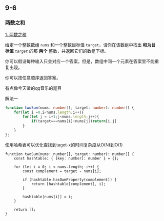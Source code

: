 ## 9-6

### 两数之和

[1. 两数之和](https://leetcode.cn/problems/two-sum/)

给定一个整数数组 `nums` 和一个整数目标值 `target`，请你在该数组中找出 **和为目标值** *`target`* 的那 **两个** 整数，并返回它们的数组下标。

你可以假设每种输入只会对应一个答案。但是，数组中同一个元素在答案里不能重复出现。

你可以按任意顺序返回答案。

有点像今天做的qq音乐的题目

解法一

```ts
function twoSum(nums: number[], target: number): number[] {
    for(let i =0;i<nums.length;i++){
        for(let j = i+1;j<nums.length;j++){
            if(target===nums[i]+nums[j])return[i,j]
        }
    }
};
```

使用哈希表可以优化查找到taget-x的时间复杂度从O(N)到O(1)

```
function twoSum(nums: number[], target: number): number[] {
    const hashtable: { [key: number]: number } = {};

    for (let i = 0; i < nums.length; i++) {
        const complement = target - nums[i];

        if (hashtable.hasOwnProperty(complement)) {
            return [hashtable[complement], i];
        }

        hashtable[nums[i]] = i;
    }

    return [];
}
```

